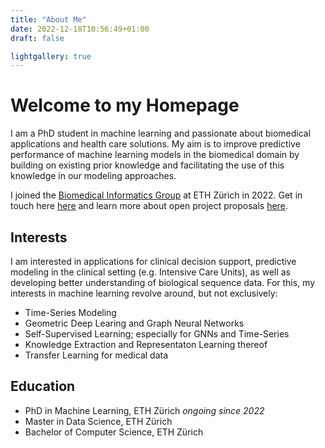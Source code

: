 ```yaml
---
title: "About Me"
date: 2022-12-18T10:56:49+01:00
draft: false

lightgallery: true
---
```


# Welcome to my Homepage

I am a PhD student in machine learning and passionate about biomedical applications and health care
solutions. My aim is to improve predictive performance of machine learning
models in the biomedical domain by building on existing prior knowledge and facilitating
the use of this knowledge in our modeling approaches.

I joined the [Biomedical Informatics Group](https://bmi.inf.ethz.ch) at
ETH Zürich in 2022. Get in touch here [here](https://bmi.inf.ethz.ch/people/person/manuel-burger)
and learn more about open project proposals [here](https://bmi.inf.ethz.ch/bsc-msc).

## Interests

I am interested in applications for clinical decision support, predictive modeling
in the clinical setting (e.g. Intensive Care Units), as well as developing better
understanding of biological sequence data. For this, my interests in machine learning
revolve around, but not exclusively:

- Time-Series Modeling
- Geometric Deep Learing and Graph Neural Networks
- Self-Supervised Learning; especially for GNNs and Time-Series
- Knowledge Extraction and Representaton Learning thereof
- Transfer Learning for medical data

## Education

- PhD in Machine Learning, ETH Zürich *ongoing since 2022*
- Master in Data Science, ETH Zürich
- Bachelor of Computer Science, ETH Zürich


